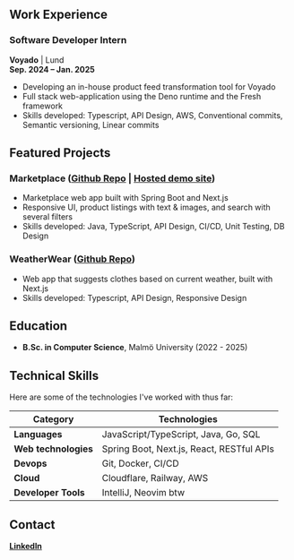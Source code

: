 ## Work Experience
### Software Developer Intern
**Voyado** | Lund  
**Sep. 2024 – Jan. 2025**  
- Developing an in-house product feed transformation tool for Voyado  
- Full stack web-application using the Deno runtime and the Fresh framework
- Skills developed: Typescript, API Design, AWS, Conventional commits, Semantic versioning, Linear commits

## Featured Projects

### Marketplace ([Github Repo](https://github.com/luxcorel/marketplace) | [Hosted demo site](https://marketplace.johros.dev/))
- Marketplace web app built with Spring Boot and Next.js
- Responsive UI, product listings with text & images, and search with several filters
- Skills developed: Java, TypeScript, API Design, CI/CD, Unit Testing, DB Design

### WeatherWear ([Github Repo](https://github.com/luxcorel/weatherwear))
- Web app that suggests clothes based on current weather, built with Next.js
- Skills developed: Typescript, API Design, Responsive Design

## Education
- **B.Sc. in Computer Science**, Malmö University (2022 - 2025)

## Technical Skills
Here are some of the technologies I've worked with thus far:

| **Category**                   | **Technologies**                                                     |
|--------------------------------|----------------------------------------------------------------------|
| **Languages**                  | JavaScript/TypeScript, Java, Go, SQL                                 |
| **Web technologies**           | Spring Boot, Next.js, React, RESTful APIs                            |
| **Devops**                     | Git, Docker, CI/CD                                                   |
| **Cloud**                      | Cloudflare, Railway, AWS                                             |
| **Developer Tools**            | IntelliJ, Neovim btw                                                 |

## Contact
**[LinkedIn](https://www.linkedin.com/in/johannes-rosengren)**
